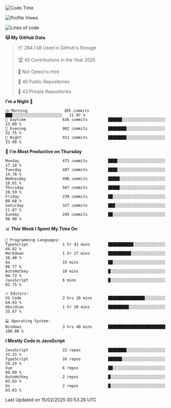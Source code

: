 <!--START_SECTION:waka-->
![Code Time](http://img.shields.io/badge/Code%20Time-913%20hrs%2022%20mins-blue)

![Profile Views](http://img.shields.io/badge/Profile%20Views-61-blue)

![Lines of code](https://img.shields.io/badge/From%20Hello%20World%20I%27ve%20Written-1.1%20million%20lines%20of%20code-blue)

**🐱 My GitHub Data** 

> 📦 284.1 kB Used in GitHub's Storage 
 > 
> 🏆 45 Contributions in the Year 2025
 > 
> 🚫 Not Opted to Hire
 > 
> 📜 46 Public Repositories 
 > 
> 🔑 43 Private Repositories 
 > 
**I'm a Night 🦉** 

```text
🌞 Morning                305 commits         ███░░░░░░░░░░░░░░░░░░░░░░   11.07 % 
🌆 Daytime                636 commits         ██████░░░░░░░░░░░░░░░░░░░   23.09 % 
🌃 Evening                902 commits         ████████░░░░░░░░░░░░░░░░░   32.75 % 
🌙 Night                  911 commits         ████████░░░░░░░░░░░░░░░░░   33.08 % 
```
📅 **I'm Most Productive on Thursday** 

```text
Monday                   473 commits         ████░░░░░░░░░░░░░░░░░░░░░   17.18 % 
Tuesday                  407 commits         ████░░░░░░░░░░░░░░░░░░░░░   14.78 % 
Wednesday                496 commits         █████░░░░░░░░░░░░░░░░░░░░   18.01 % 
Thursday                 567 commits         █████░░░░░░░░░░░░░░░░░░░░   20.59 % 
Friday                   239 commits         ██░░░░░░░░░░░░░░░░░░░░░░░   08.68 % 
Saturday                 327 commits         ███░░░░░░░░░░░░░░░░░░░░░░   11.87 % 
Sunday                   245 commits         ██░░░░░░░░░░░░░░░░░░░░░░░   08.90 % 
```


📊 **This Week I Spent My Time On** 

```text
💬 Programming Languages: 
TypeScript               1 hr 42 mins        ███████████░░░░░░░░░░░░░░   44.82 % 
Markdown                 1 hr 27 mins        ██████████░░░░░░░░░░░░░░░   38.40 % 
Go                       15 mins             ██░░░░░░░░░░░░░░░░░░░░░░░   06.77 % 
AutoHotkey               10 mins             █░░░░░░░░░░░░░░░░░░░░░░░░   04.73 % 
JavaScript               6 mins              █░░░░░░░░░░░░░░░░░░░░░░░░   02.75 % 

🔥 Editors: 
VS Code                  2 hrs 28 mins       ████████████████░░░░░░░░░   64.93 % 
Obsidian                 1 hr 20 mins        █████████░░░░░░░░░░░░░░░░   35.07 % 

💻 Operating System: 
Windows                  3 hrs 48 mins       █████████████████████████   100.00 % 
```

**I Mostly Code in JavaScript** 

```text
JavaScript               22 repos            ████████░░░░░░░░░░░░░░░░░   33.33 % 
TypeScript               16 repos            ██████░░░░░░░░░░░░░░░░░░░   24.24 % 
Vue                      6 repos             ██░░░░░░░░░░░░░░░░░░░░░░░   09.09 % 
AutoHotkey               2 repos             █░░░░░░░░░░░░░░░░░░░░░░░░   03.03 % 
Go                       2 repos             █░░░░░░░░░░░░░░░░░░░░░░░░   03.03 % 
```




 Last Updated on 15/02/2025 00:53:26 UTC
<!--END_SECTION:waka-->
